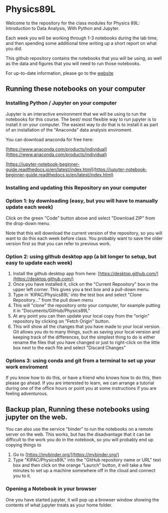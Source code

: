 # Physics89L

Welcome to the repository for the class modules for Physics 89L: Introduction to Data Analysis, With Python and Jupyter.

Each week you will be working through 1-3 notebooks during the lab time, and then spending some additional time writing up a short report on what you did.

This github repository contains the notebooks that you will be using, as well as the data and figures that you will need to run those notebooks.

For up-to-date information, please go to the [website](https://kipac.github.io/Physics89L/)

## Running these notebooks on your computer

### Installing Python / Jupyter on your computer

Jupyter is an interactive environment that we will be using to run the notebooks for this course.
The best/ most flexible way to run jupyter is to install it on your computer.  The easiest way to do that is to install it as part of an installation of the "Anaconda" data analysis enviroment.

You can download anaconda for free here:

[https://www.anaconda.com/products/individual](https://www.anaconda.com/products/individual)

[https://jupyter-notebook-beginner-guide.readthedocs.io/en/latest/index.html](https://jupyter-notebook-beginner-guide.readthedocs.io/en/latest/index.html)


### Installing and updating this Repository on your computer

### Option 1: by downloading (easy, but you will have to manually update each week)

Click on the green "Code" button above and select "Download ZIP" from the drop-down menu.

Note that this will download the current version of the repository, so you will want to do this each week before class.  You probably want to save the older version first so that you can refer to previous work.

### Option 2: using github desktop app (a bit longer to setup, but easy to update each week)

1. Install the github desktop app from here: [https://desktop.github.com/](https://desktop.github.com/)
2. Once you have installed it, click on the "Current Repository" box in the upper left corner.  This gives you a text box and a pull-down menu. 
3. Type in 'KIPAC/Physics89L' into the test box and select "Clone Repository..." from the pull down menu
4. This will "clone" the repository onto your computer, for example putting it in "Documents/GitHub/Physics89L"
5. At any point you can then update your local copy from the "origin" repository by clicking on "Fetch Origin" button.
6. This will show all the changes that you have made to your local version.  Git allows you do to many things, such as saving your local version and keeping track of the differences, but the simplest thing to do is either rename the files that you have changed or just to right-click on the little box next to the each file and select "Discard Changes"

### Options 3: using conda and git from a terminal to set up your work enviroment

If you know how to do this, or have a friend who knows how to do this, then please go ahead.  If you are interested to learn, we can arrange a tutorial during one of the office hours or point you at some instructions if you are feeling adventurous.


## Backup plan, Running these notebooks using jupyter on the web. 

You can also use the service "binder" to run the notebooks on a remote server on the web.  This works, but has the disadvantage that it can be difficult to the work you do in the notebook, so you will probably end up copying things to 

1. Go to [https://mybinder.org/](https://mybinder.org/)
2. Type "KIPAC/Physics89L" into the "GitHub repository name or URL" text box and then click on the orange "Launch" button, it will take a few minutes to set up a machine somewhere off in the cloud and connect you to it. 

### Opening a Notebook in your browser

One you have started jupyter, it will pop up a browser window showing the contents of what jupyter treats as your home folder.  
<!--- (What this is depends a bit on which --->

